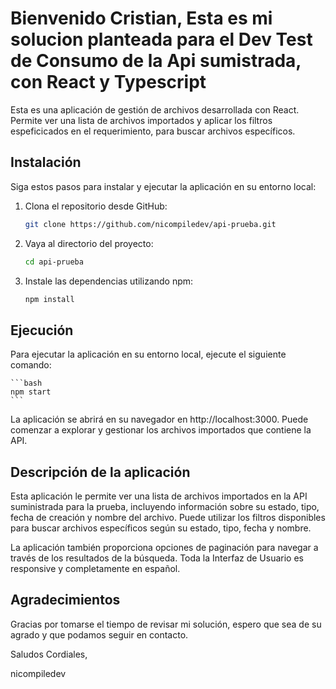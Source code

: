 # Bienvenido Cristian, Esta es mi solucion planteada para el Dev Test de Consumo de la Api sumistrada, con React y Typescript

Esta es una aplicación de gestión de archivos desarrollada con React. Permite ver una lista de archivos importados y aplicar los filtros espeficicados en el requerimiento, para buscar archivos específicos.

## Instalación

Siga estos pasos para instalar y ejecutar la aplicación en su entorno local:

1. Clona el repositorio desde GitHub:

   ```bash
   git clone https://github.com/nicompiledev/api-prueba.git
    ```

2. Vaya al directorio del proyecto:

    ```bash
    cd api-prueba
    ```

3. Instale las dependencias utilizando npm:
   
    ```bash
    npm install
    ```

## Ejecución

Para ejecutar la aplicación en su entorno local, ejecute el siguiente comando:

    ```bash
    npm start
    ```

La aplicación se abrirá en su navegador en http://localhost:3000. Puede comenzar a explorar y gestionar los archivos importados que contiene la API.

## Descripción de la aplicación

Esta aplicación le permite ver una lista de archivos importados en la API suministrada para la prueba, incluyendo información sobre su estado, tipo, fecha de creación y nombre del archivo. Puede utilizar los filtros disponibles para buscar archivos específicos según su estado, tipo, fecha y nombre.

La aplicación también proporciona opciones de paginación para navegar a través de los resultados de la búsqueda. Toda la Interfaz de Usuario es responsive y completamente en español.

## Agradecimientos

Gracias por tomarse el tiempo de revisar mi solución, espero que sea de su agrado y que podamos seguir en contacto.

Saludos Cordiales,

nicompiledev
